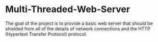 Multi-Threaded-Web-Server
=========================

The goal of the project is to provide a basic web server that should be shielded from all of the details of network connections and the HTTP (Hypertext Transfer Protocol) protocol.
